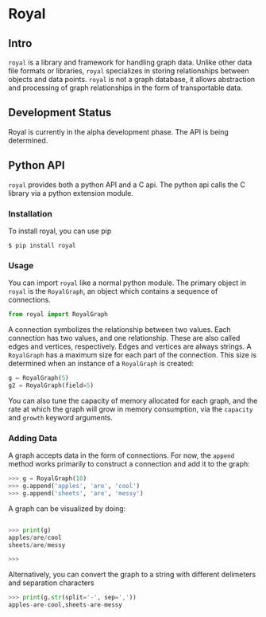 # Royal


## Intro

`royal` is a library and framework for handling graph data. Unlike other data file formats or libraries, `royal` specializes in storing relationships between objects and data points. `royal` is not a graph database, it allows abstraction and processing of
graph relationships in the form of transportable data.


## Development Status

Royal is currently in the alpha development phase. The API is being determined.

## Python API

`royal` provides both a python API and a C api. The python api calls the C library via a python extension module.

### Installation

To install royal, you can use pip

```
$ pip install royal
```

### Usage

You can import `royal` like a normal python module. The primary object in `royal` is the `RoyalGraph`, an object which contains a sequence of connections.

```py
from royal import RoyalGraph
```

A connection symbolizes the relationship between two values. Each connection has two values, and one relationship. These are also called edges and vertices, respectively. Edges and vertices are always strings. A `RoyalGraph` has a maximum size for each part of the connection. This size is determined when an instance of a `RoyalGraph` is created:

```py
g = RoyalGraph(5)
g2 = RoyalGraph(field=5)
```

You can also tune the capacity of memory allocated for each graph, and the rate at which the graph will grow in memory consumption, via the `capacity` and `growth` keyword arguments.

### Adding Data

A graph accepts data in the form of connections. For now, the `append` method works primarily to construct a connection and add it to the graph:


```py
>>> g = RoyalGraph(10)
>>> g.append('apples', 'are', 'cool')
>>> g.append('sheets', 'are', 'messy')
```

A graph can be visualized by doing:

```py

>>> print(g)
apples/are/cool
sheets/are/messy

>>>
```

Alternatively, you can convert the graph to a string with different delimeters and separation characters

```py
>>> print(g.str(split='-', sep=','))
apples-are-cool,sheets-are-messy
```